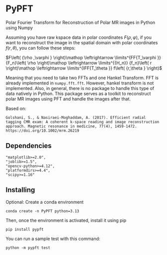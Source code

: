 # PyPFT
Polar Fourier Transform for Reconstruction of Polar MR images in Python using Numpy

Assuming you have raw kspace data in polar coordinates $F\left( {\rho ,\varphi } \right)$, if you want to reconstruct the image in the spatial domain with polar coordinates $f\left( {r,\theta } \right)$, you can follow these steps:

$F\left( {\rho ,\varphi } \right)\mathop  \leftrightarrow \limits^{FF{T_\varphi }} {F_n}\left( \rho  \right)\mathop  \leftrightarrow \limits^{{H_n}} {f_n}\left( r \right)\mathop  \leftrightarrow \limits^{IFF{T_\theta }} f\left( {r,\theta } \right)$

Meaning that you need to take two FFTs and one Hankel Transform. FFT is already implemented in `numpy.fft.fft`. However, hankel transform is not implemented. Also, in general, there is no package to handle this type of data natively in Python. This package serves as a toolkit to reconstruct polar MR images using PFT and handle the images after that.

Based on:

    Golshani, S., & Nasiraei‐Moghaddam, A. (2017). Efficient radial tagging CMR exam: A coherent k‐space reading and image reconstruction approach. Magnetic resonance in medicine, 77(4), 1459-1472. https://doi.org/10.1002/mrm.26219

## Dependencies

```"numpy>=2.1"
"matplotlib>=2.0",
"joblib>=1.5",
"opencv-python>=4.12",
"platformdirs>=4.4",
"scipy>=1.16"
```

## Installing

Optional: Create a conda environment
```
conda create -n PyPFT python=3.13
```

Then, once the environment is activated, install it using pip

```
pip install pypft
```

You can run a sample test with this command:

```
python -m pypft test
```